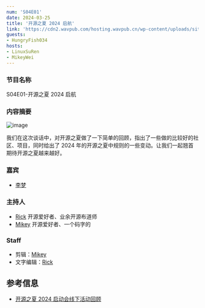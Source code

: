 ```yaml
---
num: 'S04E01'
date: 2024-03-25
title: '开源之夏 2024 启航'
link: 'https://cdn2.wavpub.com/hosting.wavpub.cn/wp-content/uploads/sites/18/2024/03/S04E01-开源之夏2024启航.mp3'
guests:
- HungryFish034
hosts:
- LinuxSuRen
- MikeyWei
---
```


### 节目名称

S04E01-开源之夏 2024 启航

### 内容摘要

![image](https://github.com/opensource-f2f/episode/assets/1450685/7ed23091-257b-44e8-88ee-b7089bc72f99)

我们在这次谈话中，对开源之夏做了一下简单的回顾，指出了一些做的比较好的社区、项目，同时给出了 2024 年的开源之夏中规则的一些变动。让我们一起翘首期待开源之夏越来越好。

### 嘉宾

* [李梦](https://github.com/HungryFish034)

### 主持人

- [Rick](https://github.com/linuxsuren) 开源爱好者、业余开源布道师
- [Mikey](https://github.com/MikeyWei) 开源爱好者、一个码字的

### Staff

- 剪辑：[Mikey](https://github.com/MikeyWei)
- 文字编辑：[Rick](https://github.com/linuxsuren)

## 参考信息

- [开源之夏 2024 启动会线下活动回顾](https://summer-ospp.ac.cn/news/detail/329)

